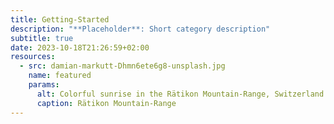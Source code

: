 ```yaml
---
title: Getting-Started
description: "**Placeholder**: Short category description"
subtitle: true
date: 2023-10-18T21:26:59+02:00
resources: 
  - src: damian-markutt-Dhmn6ete6g8-unsplash.jpg
    name: featured
    params:
      alt: Colorful sunrise in the Rätikon Mountain-Range, Switzerland
      caption: Rätikon Mountain-Range
---
```

